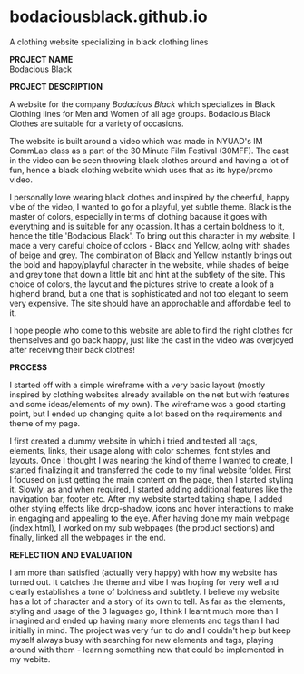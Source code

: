 # bodaciousblack.github.io
A clothing website specializing in black clothing lines

<b>PROJECT NAME</b><br>
Bodacious Black

<b>PROJECT DESCRIPTION</b>
<p>A website for the company <i>Bodacious Black</i> which specializes in Black Clothing lines for Men and Women of all age groups. Bodacious Black Clothes are suitable for a variety of occasions.</p>
<p>The website is built around a video which was made in NYUAD's IM CommLab class as a part of the 30 Minute Film Festival (30MFF). The cast in the video can be seen throwing black clothes around and having a lot of fun, hence a black clothing website which uses that as its hype/promo video.</p>
<p>I personally love wearing black clothes and inspired by the cheerful, happy vibe of the video, I wanted to go for a playful, yet subtle theme. Black is the master of colors, especially in terms of clothing bacause it goes with everything and is suitable for any ocassion. It has a certain boldness to it, hence the title 'Bodacious Black'. To bring out this character in my website, I made a very careful choice of colors - Black and Yellow, aolng with shades of beige and grey. The combination of Black and Yellow instantly brings out the bold and happy/playful character in the website, while shades of beige and grey tone that down a little bit and hint at the subtlety of the site. This choice of colors, the layout and the pictures strive to create a look of a highend brand, but a one that is sophisticated and not too elegant to seem very expensive. The site should have an approchable and affordable feel to it.</p>
<p>I hope people who come to this website are able to find the right clothes for themselves and go back happy, just like the cast in the video was overjoyed after receiving their back clothes!</p>

<b>PROCESS</b>
<p>I started off with a simple wireframe with a very basic layout (mostly inspired by clothing websites already available on the net but with features and some ideas/elements of my own). The wireframe was a good starting point, but I ended up changing quite a lot based on the requirements and theme of my page.</p> 
<p>I first created a dummy website in which i tried and tested all tags, elements, links, their usage along with color schemes, font styles and layouts. Once I thought I was nearing the kind of theme I wanted to create, I started finalizing it and transferred the code to my final website folder. First I focused on just getting the main content on the page, then I started styling it. Slowly, as and when required, I started adding additional features like the navigation bar, footer etc. After my website started taking shape, I added other styling effects like drop-shadow, icons and hover interactions to make in engaging and appealing to the eye. After having done my main webpage (index.html), I worked on my sub webpages (the product sections) and finally, linked all the webpages in the end.</p>

<b>REFLECTION AND EVALUATION</b>
<p>I am more than satisfied (actually very happy) with how my website has turned out. It catches the theme and vibe I was hoping for very well and clearly establishes a tone of boldness and subtlety. I believe my website has a lot of character and a story of its own to tell. As far as the elements, styling and usage of the 3 laguages go, I think I learnt much more than I imagined and ended up having many more elements and tags than I had initially in mind. The project was very fun to do and I couldn't help but keep myself always busy with searching for new elements and tags, playing around with them - learning something new that could be  implemented in my webite.</p>
